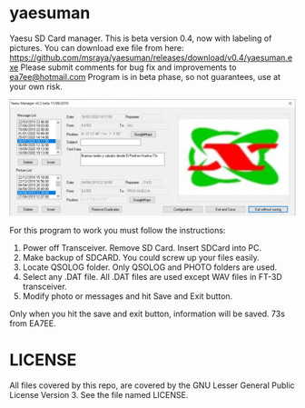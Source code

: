# yaesuman
Yaesu SD Card manager. This is beta version 0.4, now with labeling of pictures.
You can download exe file from here: https://github.com/msraya/yaesuman/releases/download/v0.4/yaesuman.exe
Please submit comments for bug fix and improvements to ea7ee@hotmail.com
Program is in beta phase, so not guarantees, use at your own risk.

![Alt text](yaesuman.png?raw=true "Main Window")

For this program to work you must follow the instructions:
1. Power off Transceiver. Remove SD Card. Insert SDCard into PC.
2. Make backup of SDCARD. You could screw up your files easily.
3. Locate QSOLOG folder. Only QSOLOG and PHOTO folders are used.
4. Select any .DAT file. All .DAT files are used except WAV files in FT-3D transceiver.
5. Modify photo or messages and hit Save and Exit button.

Only when you hit the save and exit button, information will be saved.
73s from EA7EE.

# LICENSE
All files covered by this repo, are covered by the GNU Lesser General Public License Version 3. See the file named LICENSE.
